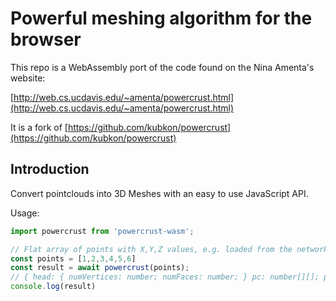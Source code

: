 # Powerful meshing algorithm for the browser

This repo is a WebAssembly port of the code found on the Nina Amenta's
website:

[http://web.cs.ucdavis.edu/~amenta/powercrust.html](http://web.cs.ucdavis.edu/~amenta/powercrust.html)

It is a fork of [https://github.com/kubkon/powercrust](https://github.com/kubkon/powercrust)

## Introduction
Convert pointclouds into 3D Meshes with an easy to use JavaScript API.

Usage:

```javascript
import powercrust from 'powercrust-wasm';

// Flat array of points with X,Y,Z values, e.g. loaded from the network (have a look at example/index.html)
const points = [1,2,3,4,5,6]
const result = await powercrust(points);
// { head: { numVertices: number; numFaces: number; } pc: number[][]; pnf: number[][]; }
console.log(result)
```
